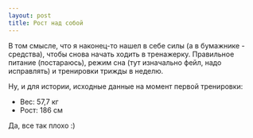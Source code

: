 ```yaml
---
layout: post
title: Рост над собой
---
```



В том смысле, что я наконец-то нашел в себе силы (а в бумажнике - средства), чтобы снова начать ходить в тренажерку. 
Правильное питание (постараюсь), режим сна (тут изначально фейл, надо исправлять) и тренировки трижды в неделю.

Ну, и для истории, исходные данные на момент первой тренировки:

 - Вес: 57,7 кг
 - Рост: 186 см

Да, все так плохо :)